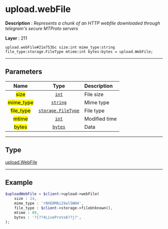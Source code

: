# upload.webFile

**Description** : *Represents a chunk of an HTTP webfile downloaded through telegram's secure MTProto servers*

**Layer** : 211

```tl
upload.webFile#21e753bc size:int mime_type:string file_type:storage.FileType mtime:int bytes:bytes = upload.WebFile;
```

---

## Parameters

| Name | Type | Description |
| :---: | :---: | :--- |
| <mark>size</mark> | [`int`](type/int) | File size |
| <mark>mime_type</mark> | [`string`](type/string) | Mime type |
| <mark>file_type</mark> | [`storage.FileType`](type/storage.FileType) | File type |
| <mark>mtime</mark> | [`int`](type/int) | Modified time |
| <mark>bytes</mark> | [`bytes`](type/bytes) | Data |

---

## Type

[upload.WebFile](type/upload.WebFile)

---

## Example

```php
$uploadWebFile = $client->upload->webFile(
	size : 14,
	mime_type : 'rNXE0M6i29al5WH4',
	file_type : $client->storage->fileUnknown(),
	mtime : 89,
	bytes : '?{??4LiveProto6??j?',
);
```